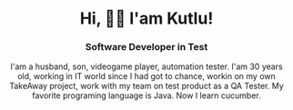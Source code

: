 <h1 align="center">Hi, 👋🏼 I'am Kutlu!</h1>

<h3 align="center">Software Developer in Test</h3>

<p align="center">I'am a husband, son, videogame player, automation tester. I'am 30 years old, working in IT world since I had got to chance, workin on my own TakeAway project, work with my team on test product as a QA Tester. My favorite programing language is Java. Now I learn cucumber.</p>

